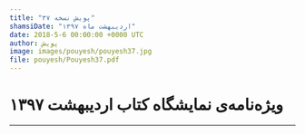```yaml
---
title: "پویش نسخه ۳۷"
shamsiDate: "اردیبهشت ماه ۱۳۹۷"
date: 2018-5-6 00:00:00 +0000 UTC
author: پویش
image: images/pouyesh/pouyesh37.jpg
file: pouyesh/Pouyesh37.pdf
---
```


ویژه‌نامه‌ی نمایشگاه کتاب اردیبهشت ۱۳۹۷
===============

----
